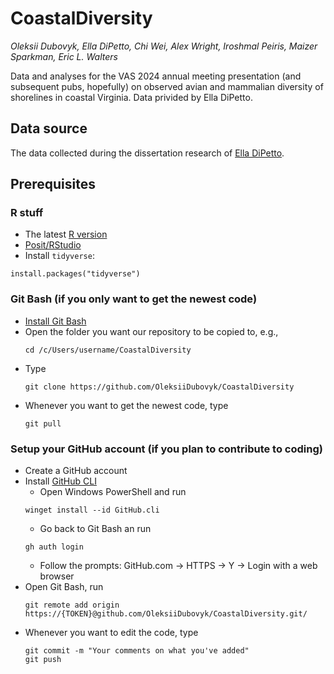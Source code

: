 # CoastalDiversity

*Oleksii Dubovyk, Ella DiPetto, Chi Wei, Alex Wright, Iroshmal Peiris, Maizer Sparkman, Eric L. Walters*

Data and analyses for the VAS 2024 annual meeting presentation (and subsequent pubs, hopefully) on observed avian and mammalian diversity of shorelines in coastal Virginia. Data privided by Ella DiPetto.

## Data source
The data collected during the dissertation research of [Ella DiPetto](https://edipetto.weebly.com/).

## Prerequisites
### R stuff
- The latest [R version](https://cran.r-project.org/bin/windows/base/)
- [Posit/RStudio](https://posit.co/download/rstudio-desktop/)
- Install `tidyverse`:
```
install.packages("tidyverse")
```
### Git Bash (if you only want to get the newest code)
- [Install Git Bash](https://carpentries.github.io/workshop-template/)
- Open the folder you want our repository to be copied to, e.g.,
  ```
  cd /c/Users/username/CoastalDiversity
  ```
- Type
  ```
  git clone https://github.com/OleksiiDubovyk/CoastalDiversity
  ```
- Whenever you want to get the newest code, type
  ```
  git pull
  ```
### Setup your GitHub account (if you plan to contribute to coding)
- Create a GitHub account
- Install [GitHub CLI](https://github.com/cli/cli?tab=readme-ov-file#installation)
    - Open Windows PowerShell and run
    ```
    winget install --id GitHub.cli
    ```
    - Go back to Git Bash an run
    ```
    gh auth login
    ```
    - Follow the prompts: GitHub.com -> HTTPS -> Y -> Login with a web browser
- Open Git Bash, run
  ```
  git remote add origin https://{TOKEN}@github.com/OleksiiDubovyk/CoastalDiversity.git/
  ```
  [comment]: <Token is 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>
- Whenever you want to edit the code, type
  ```
  git commit -m "Your comments on what you've added"
  git push
  ```
